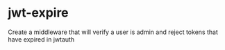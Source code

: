 jwt-expire
==========

Create a middleware that will verify a user is admin and reject tokens that have expired in jwtauth
